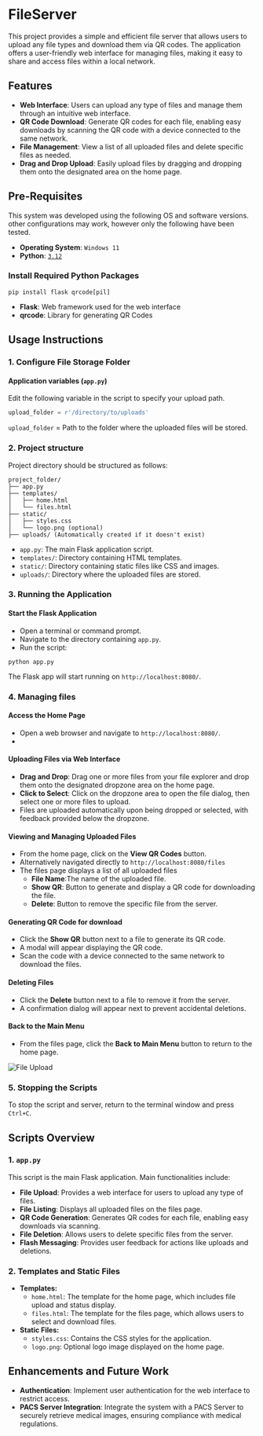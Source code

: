 # FileServer
This project provides a simple and efficient file server that allows users to upload any file types and download them via QR codes. 
The application offers a user-friendly web interface for managing files, making it easy to share and access files within a local network.



## Features
- **Web Interface**: Users can upload any type of files and manage them through an intuitive web interface.
- **QR Code Download**: Generate QR codes for each file, enabling easy downloads by scanning the QR code with a device connected to the same network.
- **File Management**: View a list of all uploaded files and delete specific files as needed.
- **Drag and Drop Upload**: Easily upload files by dragging and dropping them onto the designated area on the home page.

## Pre-Requisites
 This system was developed using the following OS and software versions. other configurations may work, however only the following have been tested.
 - **Operating System**: ```Windows 11```
 - **Python**: [```3.12```](https://www.python.org/downloads/)

### Install Required Python Packages
```pip install flask qrcode[pil]```
- **Flask**: Web framework used for the web interface
- **qrcode**: Library for generating QR Codes

## Usage Instructions
### 1. Configure File Storage Folder

#### Application variables (```app.py```)
Edit the following variable in the script to specify your upload path.
```python
upload_folder = r'/directory/to/uploads'
```
```upload_folder``` = Path to the folder where the uploaded files will be stored.


### 2. Project structure
Project directory should be structured as follows:
```
project_folder/
├── app.py
├── templates/
│   ├── home.html
│   └── files.html
├── static/
│   ├── styles.css
│   └── logo.png (optional)
├── uploads/ (Automatically created if it doesn't exist)
```
- ```app.py```: The main Flask application script.
- ```templates/```: Directory containing HTML templates.
- ```static/```: Directory containing static files like CSS and images.
- ```uploads/```: Directory where the uploaded files are stored.


### 3. Running the Application
#### Start the Flask Application
- Open a terminal or command prompt.
- Navigate to the directory containing ```app.py```.
- Run the script:
```
python app.py
```
The Flask app will start running on ```http://localhost:8080/```.

### 4. Managing files
#### **Access the Home Page**
- Open a web browser and navigate to ```http://localhost:8080/```.
- 
#### **Uploading Files via Web Interface**
- **Drag and Drop**: Drag one or more files from your file explorer and drop them onto the designated dropzone area on the home page.
- **Click to Select**: Click on the dropzone area to open the file dialog, then select one or more files to upload.
- Files are uploaded automatically upon being dropped or selected, with feedback provided below the dropzone.

#### **Viewing and Managing Uploaded Files**
- From the home page, click on the **View QR Codes** button.
- Alternatively navigated directly to ```http://localhost:8080/files```
- The files page displays a list of all uploaded files
  - **File Name**:The name of the uploaded file.
  - **Show QR**: Button to generate and display a QR code for downloading the file.
  - **Delete**: Button to remove the specific file from the server.

#### **Generating QR Code for download**
- Click the **Show QR** button next to a file to generate its QR code.
- A modal will appear displaying the QR code.
- Scan the code with a device connected to the same network to download the files.

#### **Deleting Files**
- Click the **Delete** button next to a file to remove it from the server.
- A confirmation dialog will appear next to prevent accidental deletions. 

#### **Back to the Main Menu**
- From the files page, click the **Back to Main Menu** button to return to the home page.

![File Upload](https://github.com/user-attachments/assets/d3ec243f-2e28-474d-a4a7-1fd85946f2a5)


### 5. Stopping the Scripts
To stop the script and server, return to the  terminal window and press ```Ctrl+C```.


## Scripts Overview
### 1. ```app.py```
This script is the main Flask application. Main functionalities include:
- **File Upload**: Provides a web interface for users to upload any type of files.
- **File Listing**: Displays all uploaded files on the files page.
- **QR Code Generation**: Generates QR codes for each file, enabling easy downloads via scanning.
- **File Deletion**: Allows users to delete specific files from the server.
- **Flash Messaging**: Provides user feedback for actions like uploads and deletions.

### 2. Templates and Static Files
- **Templates:**
  - ```home.html```: The template for the home page, which includes file upload and status display.
  - ```files.html```: The template for the files page, which allows users to select and download files.
- **Static Files:**
  - ```styles.css```: Contains the CSS styles for the application.
  - ```logo.png```: Optional logo image displayed on the home page.

## Enhancements and Future Work
- **Authentication**: Implement user authentication for the web interface to restrict access.
- **PACS Server Integration**: Integrate the system with a PACS Server to securely retrieve medical images, ensuring compliance with medical regulations.